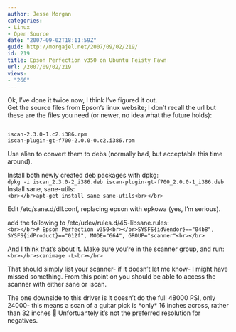 ```yaml
---
author: Jesse Morgan
categories:
- Linux
- Open Source
date: "2007-09-02T18:11:59Z"
guid: http://morgajel.net/2007/09/02/219/
id: 219
title: Epson Perfection v350 on Ubuntu Feisty Fawn
url: /2007/09/02/219
views:
- "266"
---
```


Ok, I’ve done it twice now, I think I’ve figured it out.  
Get the source files from Epson’s linux website; I don’t recall the url but these are the files you need (or newer, no idea what the future holds):

```

iscan-2.3.0-1.c2.i386.rpm
iscan-plugin-gt-f700-2.0.0-0.c2.i386.rpm  
```

Use alien to convert them to debs (normally bad, but acceptable this time around).

Install both newly created deb packages with dpkg:  
`dpkg -i iscan_2.3.0-2_i386.deb iscan-plugin-gt-f700_2.0.0-1_i386.deb`  
Install sane, sane-utils:  
`<br></br>apt-get install sane sane-utils<br></br>`

Edit /etc/sane.d/dll.conf, replacing epson with epkowa (yes, I’m serious).

add the following to /etc/udev/rules.d/45-libsane.rules:  
`<br></br># Epson Perfection v350<br></br>SYSFS{idVendor}=="04b8", SYSFS{idProduct}=="012f", MODE="664", GROUP="scanner"<br></br>`

And I think that’s about it. Make sure you’re in the scanner group, and run:  
`<br></br>scanimage -L<br></br>`

That should simply list your scanner- if it doesn’t let me know- I might have missed something. From this point on you should be able to access the scanner with either sane or iscan.

The one downside to this driver is it doesn’t do the full 48000 PSI, only 24000- this means a scan of a guitar pick is \*only\* 16 inches across, rather than 32 inches 🙂 Unfortuantely it’s not the preferred resolution for negatives.